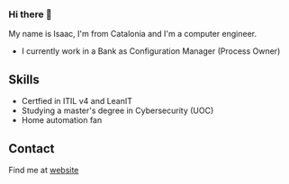 ### Hi there 👋

<!--
**izakdev/izakdev** is a ✨ _special_ ✨ repository because its `README.md` (this file) appears on your GitHub profile.

Here are some ideas to get you started:

- 🔭 I’m currently working on ...
- 🌱 I’m currently learning ...
- 👯 I’m looking to collaborate on ...
- 🤔 I’m looking for help with ...
- 💬 Ask me about ...
- 📫 How to reach me: ...
- 😄 Pronouns: ...
- ⚡ Fun fact: ...
-->
My name is Isaac, I'm from Catalonia and I'm a computer engineer.

* I currently work in a Bank as Configuration Manager (Process Owner)

## Skills

* Certfied in ITIL v4 and LeanIT
* Studying a master's degree in Cybersecurity (UOC)
* Home automation fan

## Contact

Find me at [website](https://izak.cat)
